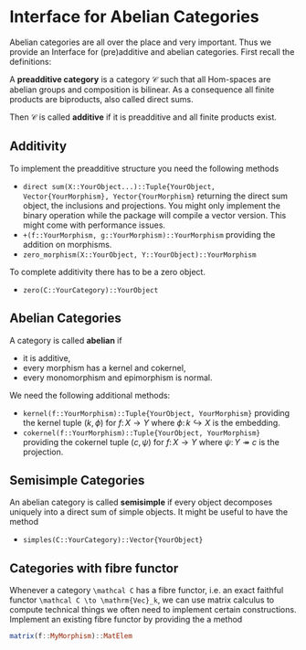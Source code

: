 # Interface for Abelian Categories

Abelian categories are all over the place and very important.
Thus we provide an Interface for (pre)additive and abelian categories. First recall the definitions:

A __preadditive category__ is a category $\mathcal C$ such that all Hom-spaces are abelian groups and composition is bilinear. As a consequence all finite products are biproducts, also called direct sums. 

Then $\mathcal C$ is called __additive__ if it is preadditive and all finite products exist.

## Additivity

To implement the preadditive structure you need the following methods

- `direct sum(X::YourObject...)::Tuple{YourObject, Vector{YourMorphism}, Yector{YourMorphism}` returning the direct sum object, the inclusions and projections. You might only implement the binary operation while the package will compile a vector version. This might come with performance issues.
- `+(f::YourMorphism, g::YourMorphism)::YourMorphism` providing the addition on morphisms.
- `zero_morphism(X::YourObject, Y::YourObject)::YourMorphism`

To complete additivity there has to be a zero object.

- `zero(C::YourCategory)::YourObject`
  

## Abelian Categories

A category is called __abelian__ if 

- it is  additive,
- every morphism has a kernel and cokernel,
- every monomorphism and epimorphism is normal.
  
We need the following additional methods:

- `kernel(f::YourMorphism)::Tuple{YourObject, YourMorphism}` providing the kernel tuple $(k,\phi)$ for $f \colon X \to Y$ where $\phi \colon k \hookrightarrow X$ is the embedding.
- `cokernel(f::YourMorphism)::Tuple{YourObject, YourMorphism}` providing the cokernel tuple $(c,\psi)$ for $f \colon X \to Y$ where $\psi \colon Y \twoheadrightarrow c$ is the projection.

## Semisimple Categories

An abelian category is called __semisimple__ if every object decomposes uniquely into a direct sum of simple objects. It might be useful to have the method

- `simples(C::YourCategory)::Vector{YourObject}`


## Categories with fibre functor

Whenever a category ``\mathcal C`` has a fibre functor, i.e. an exact faithful functor ``\mathcal C \to \mathrm{Vec}_k``, we can use matrix calculus to compute technical things we often need to implement certain constructions. Implement an existing fibre functor by providing the a method

```julia
matrix(f::MyMorphism)::MatElem
```


